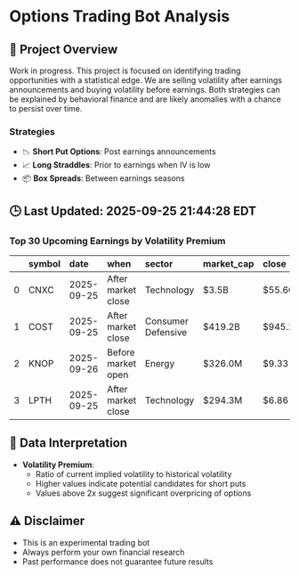 # Options Trading Bot Analysis

## 🚀 Project Overview
Work in progress. This project is focused on identifying trading opportunities with a statistical edge.
We are selling volatility after earnings announcements and buying volatility before earnings.
Both strategies can be explained by behavioral finance and are likely anomalies with a chance to persist over time.

### Strategies
- 📉 **Short Put Options**: Post earnings announcements
- 📈 **Long Straddles**: Prior to earnings when IV is low
- 📦 **Box Spreads**: Between earnings seasons

## 🕒 Last Updated: 2025-09-25 21:44:28 EDT

### Top 30 Upcoming Earnings by Volatility Premium

|    | symbol   | date       | when               | sector             | market_cap   | close   | hv_current   | iv_current   | vol_premium   |
|---:|:---------|:-----------|:-------------------|:-------------------|:-------------|:--------|:-------------|:-------------|:--------------|
|  0 | CNXC     | 2025-09-25 | After market close | Technology         | $3.5B        | $55.60  | 37.57%       | 65.28%       | 1.74x         |
|  1 | COST     | 2025-09-25 | After market close | Consumer Defensive | $419.2B      | $945.27 | 16.31%       | 25.76%       | 1.58x         |
|  2 | KNOP     | 2025-09-26 | Before market open | Energy             | $326.0M      | $9.33   | nan%         | nan%         | nanx          |
|  3 | LPTH     | 2025-09-25 | After market close | Technology         | $294.3M      | $6.86   | nan%         | nan%         | nanx          |

## 📝 Data Interpretation

- **Volatility Premium**: 
  - Ratio of current implied volatility to historical volatility
  - Higher values indicate potential candidates for short puts
  - Values above 2x suggest significant overpricing of options

## ⚠️ Disclaimer
- This is an experimental trading bot
- Always perform your own financial research
- Past performance does not guarantee future results
